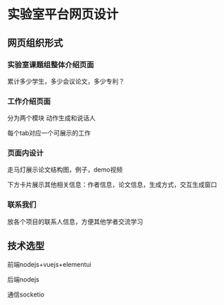 # 实验室平台网页设计

## 网页组织形式

### 实验室课题组整体介绍页面

累计多少学生，多少会议论文，多少专利？



### 工作介绍页面

分为两个模块 动作生成和说话人

每个tab对应一个可展示的工作



### 页面内设计

走马灯展示论文结构图，例子，demo视频

下方卡片展示其他相关信息：作者信息，论文信息，生成方式，交互生成窗口



###  联系我们

放各个项目的联系人信息，方便其他学者交流学习



## 技术选型

前端nodejs+vuejs+elementui

后端nodejs

通信socketio